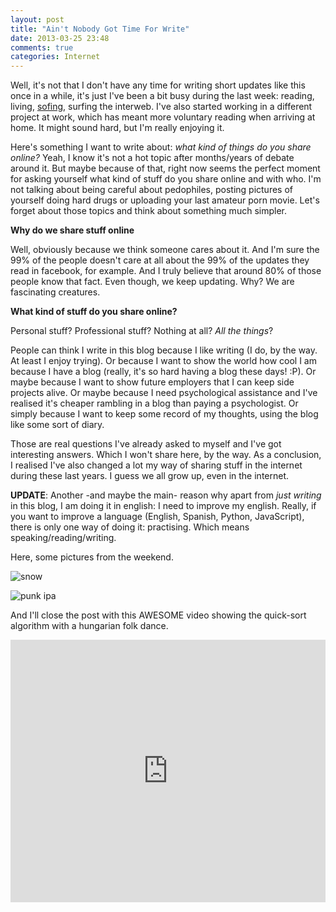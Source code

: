 ```yaml
---
layout: post
title: "Ain't Nobody Got Time For Write"
date: 2013-03-25 23:48
comments: true
categories: Internet
---
```


Well, it's not that I don't have any time for writing short updates like this once in a while, it's just I've been a bit busy during the last week: reading, living, [sofing](http://www.urbandictionary.com/define.php?term=sofing "sofing"), surfing the interweb. I've also started working in a different project at work, which has meant more voluntary reading when arriving at home. It might sound hard, but I'm really enjoying it.

Here's something I want to write about: _what kind of things do you share online?_ Yeah, I know it's not a hot topic after months/years of debate around it. But maybe because of that, right now seems the perfect moment for asking yourself what kind of stuff do you share online and with who. I'm not talking about being careful about pedophiles, posting pictures of yourself doing hard drugs or uploading your last amateur porn movie. Let's forget about those topics and think about something much simpler.

**Why do we share stuff online**

Well, obviously because we think someone cares about it. And I'm sure the 99% of the people doesn't care at all about the 99% of the updates they read in facebook, for example. And I truly believe that around 80% of those people know that fact. Even though, we keep updating. Why? We are fascinating creatures.

**What kind of stuff do you share online?**

Personal stuff? Professional stuff? Nothing at all? _All the things_?

People can think I write in this blog because I like writing (I do, by the way. At least I enjoy trying). Or because I want to show the world how cool I am because I have a blog (really, it's so hard having a blog these days! :P). Or maybe because I want to show future employers that I can keep side projects alive. Or maybe because I need psychological assistance and I've realised it's cheaper rambling in a blog than paying a psychologist. Or simply because I want to keep some record of my thoughts, using the blog like some sort of diary.

Those are real questions I've already asked to myself and I've got interesting answers. Which I won't share here, by the way. As a conclusion, I realised I've also changed a lot my way of sharing stuff in the internet during these last years. I guess we all grow up, even in the internet.

**UPDATE**: Another -and maybe the main- reason why apart from _just writing_ in this blog, I am doing it in english: I need to improve my english. Really, if you want to improve a language (English, Spanish, Python, JavaScript), there is only one way of doing it: practising. Which means speaking/reading/writing.

Here, some pictures from the weekend.

![snow](https://lh3.googleusercontent.com/-VXSvAXXgMKw/UU3IifvERuI/AAAAAAAAGB0/Jyx4OUCE54g/s550/IMG_20130323_152115.jpg "snow")

![punk ipa](https://lh3.googleusercontent.com/-58DNVQnAwIs/UVDYrf0FjNI/AAAAAAAAGB4/4Wt_UjQWEHQ/s549/photo.jpg "punk ipa")

And I'll close the post with this AWESOME video showing the quick-sort algorithm with a hungarian folk dance.

<iframe width="100%" height="420" src="http://www.youtube.com/embed/ywWBy6J5gz8" frameborder="0" allowfullscreen></iframe>
